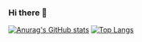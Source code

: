 ### Hi there 👋

<!--
**dldidfh/dldidfh** is a ✨ _special_ ✨ repository because its `README.md` (this file) appears on your GitHub profile.


Here are some ideas to get you started:

- 🔭 I’m currently working on ...
- 🌱 I’m currently learning ...
- 👯 I’m looking to collaborate on ...
- 🤔 I’m looking for help with ...
- 💬 Ask me about ...
- 📫 How to reach me: ...
- 😄 Pronouns: ...
- ⚡ Fun fact: ...
-->
[![Anurag's GitHub stats](https://github-readme-stats.vercel.app/api?username=dldidfh)](https://github.com/anuraghazra/github-readme-stats)
[![Top Langs](https://github-readme-stats.vercel.app/api/top-langs/?username=dldidfh&hide=TSQL,HCL,PLSQL)](https://github.com/anuraghazra/github-readme-stats)
